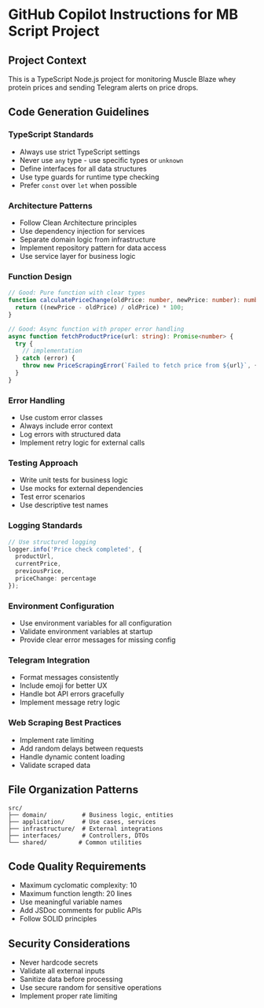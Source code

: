 # GitHub Copilot Instructions for MB Script Project

## Project Context
This is a TypeScript Node.js project for monitoring Muscle Blaze whey protein prices and sending Telegram alerts on price drops.

## Code Generation Guidelines

### TypeScript Standards
- Always use strict TypeScript settings
- Never use `any` type - use specific types or `unknown`
- Define interfaces for all data structures
- Use type guards for runtime type checking
- Prefer `const` over `let` when possible

### Architecture Patterns
- Follow Clean Architecture principles
- Use dependency injection for services
- Separate domain logic from infrastructure
- Implement repository pattern for data access
- Use service layer for business logic

### Function Design
```typescript
// Good: Pure function with clear types
function calculatePriceChange(oldPrice: number, newPrice: number): number {
  return ((newPrice - oldPrice) / oldPrice) * 100;
}

// Good: Async function with proper error handling
async function fetchProductPrice(url: string): Promise<number> {
  try {
    // implementation
  } catch (error) {
    throw new PriceScrapingError(`Failed to fetch price from ${url}`, { cause: error });
  }
}
```

### Error Handling
- Use custom error classes
- Always include error context
- Log errors with structured data
- Implement retry logic for external calls

### Testing Approach
- Write unit tests for business logic
- Use mocks for external dependencies
- Test error scenarios
- Use descriptive test names

### Logging Standards
```typescript
// Use structured logging
logger.info('Price check completed', {
  productUrl,
  currentPrice,
  previousPrice,
  priceChange: percentage
});
```

### Environment Configuration
- Use environment variables for all configuration
- Validate environment variables at startup
- Provide clear error messages for missing config

### Telegram Integration
- Format messages consistently
- Include emoji for better UX
- Handle bot API errors gracefully
- Implement message retry logic

### Web Scraping Best Practices
- Implement rate limiting
- Add random delays between requests
- Handle dynamic content loading
- Validate scraped data

## File Organization Patterns
```
src/
├── domain/          # Business logic, entities
├── application/     # Use cases, services
├── infrastructure/  # External integrations
├── interfaces/      # Controllers, DTOs
└── shared/         # Common utilities
```

## Code Quality Requirements
- Maximum cyclomatic complexity: 10
- Maximum function length: 20 lines
- Use meaningful variable names
- Add JSDoc comments for public APIs
- Follow SOLID principles

## Security Considerations
- Never hardcode secrets
- Validate all external inputs
- Sanitize data before processing
- Use secure random for sensitive operations
- Implement proper rate limiting
